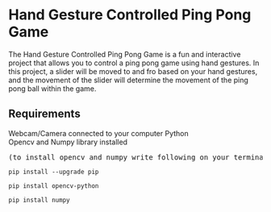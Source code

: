 # Hand Gesture Controlled Ping Pong Game
The Hand Gesture Controlled Ping Pong Game is a fun and interactive project that allows you to control a ping pong game using hand gestures. In this project, a slider will be moved to and fro based on your hand gestures, and the movement of the slider will determine the movement of the ping pong ball within the game.</br>
## Requirements
Webcam/Camera connected to your computer
Python</br>
Opencv and Numpy library installed</br>
<pre>(to install opencv and numpy write following on your terminal)</br></pre>
```
pip install --upgrade pip
```
```
pip install opencv-python
```
```
pip install numpy




